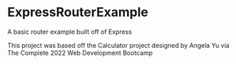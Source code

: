 # ExpressRouterExample
A basic router example built off of Express

This project was based off the Calculator project designed by Angela Yu via The Complete 2022 Web Development Bootcamp
